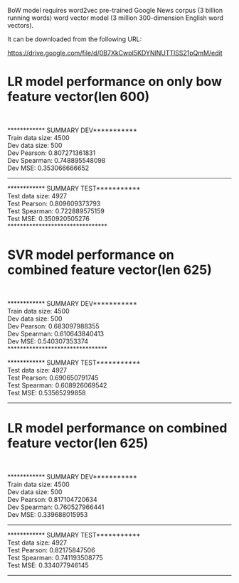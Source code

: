 BoW model requires word2vec pre-trained Google News corpus (3 billion running words) word vector model (3 million 300-dimension English word vectors).

It can be downloaded from the following URL:

https://drive.google.com/file/d/0B7XkCwpI5KDYNlNUTTlSS21pQmM/edit

<h1> LR model performance on only bow feature vector(len 600) </h1> <br />

************ SUMMARY DEV*********** <br />
Train data size: 4500 <br />
Dev data size: 500 <br />
Dev Pearson: 0.807271361831 <br />
Dev Spearman: 0.748895548098 <br />
Dev MSE: 0.353066666652 <br />
********************************

************ SUMMARY TEST***********<br />
Test data size: 4927 <br />
Test Pearson: 0.809609373793 <br />
Test Spearman: 0.722889575159 <br />
Test MSE: 0.350920505276 <br />
******************************** <br />


<h1> SVR model performance on combined feature vector(len 625) </h1> <br />

************ SUMMARY DEV***********<br />
Train data size: 4500 <br />
Dev data size: 500 <br />
Dev Pearson: 0.683097988355 <br />
Dev Spearman: 0.610643840413 <br />
Dev MSE: 0.540307353374 <br />
********************************<br />

************ SUMMARY TEST***********<br />
Test data size: 4927<br />
Test Pearson: 0.690650791745<br />
Test Spearman: 0.608926069542<br />
Test MSE: 0.53565299858<br />
********************************
<h1>LR model performance on combined feature vector(len 625) </h1> <br />

************ SUMMARY DEV***********<br />
Train data size: 4500 <br />
Dev data size: 500 <br />
Dev Pearson: 0.817104720634 <br />
Dev Spearman: 0.760527966441 <br />
Dev MSE: 0.339688015953 <br />
********************************

************ SUMMARY TEST***********<br />
Test data size: 4927 <br />
Test Pearson: 0.82175847506 <br />
Test Spearman: 0.741193508775 <br />
Test MSE: 0.334077946145 <br />
********************************

